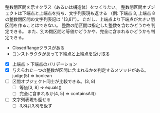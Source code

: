 整数閉区間を示すクラス（あるいは構造体）をつくりたい。
整数閉区間オブジェクトは下端点と上端点を持ち、文字列表現も返せる
（例: 下端点 3, 上端点 8 の整数閉区間の文字列表記は "[3,8]"）。
ただし、上端点より下端点が大きい閉区間を作ることはできない。
整数の閉区間は指定した整数を含むかどうかを判定できる。
また、別の閉区間と等価かどうかや、完全に含まれるかどうかも判定できる。

- ClosedRangeクラスがある
- コンストラクタがあって下端点と上端点を受け取る
- [x] 上端点 > 下端点のバリデーション
- [x] 与えられた一つの整数が区間に含まれるかを判定するメソッドがある。judge(5) => boolean
- [ ] 区間オブジェクト同士が比較できる。[3, 8]
  - [ ] 等価[3, 8] => equals()
  - [ ] 完全に含まれるか[4, 5] => containsAll()
- [ ] 文字列表現も返せる
  - [ ] 3,8は[3,8]を返す